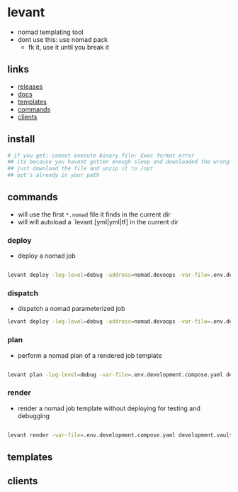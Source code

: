 # levant

- nomad templating tool
- dont use this: use nomad pack
  - fk it, use it until you break it

## links

- [releases](https://releases.hashicorp.com/levant/)
- [docs](https://github.com/hashicorp/levant/tree/main/docs)
- [templates](https://github.com/hashicorp/levant/blob/main/docs/templates.md)
- [commands](https://github.com/hashicorp/levant/blob/main/docs/commands.md)
- [clients](https://github.com/hashicorp/levant/blob/main/docs/clients.md)

## install

```sh
# if you get: cannot execute binary file: Exec format error
## its because you havent gotten enough sleep and downloaded the wrong file ;)
## just download the file and unzip it to /opt
## opt's already in your path
```

## commands

- will use the first `*.nomad` file it finds in the current dir
- will will autoload a `levant.[yml|yml|tf] in the current dir

### deploy

- deploy a nomad job

```sh

levant deploy -log-level=debug -address=nomad.devoops -var-file=.env.development.compose.json -var 'var=test' development.vault.nomad

```

### dispatch

- dispatch a nomad parameterized job

```sh
levant deploy -log-level=debug -address=nomad.devoops -var-file=.env.development.compose.json -var 'var=test' development.vault.nomad
```

### plan

- perform a nomad plan of a rendered job template

```sh

levant plan -log-level=debug -var-file=.env.development.compose.yaml development.vault.nomad

```

### render

- render a nomad job template without deploying for testing and debugging

```sh

levant render -var-file=.env.development.compose.yaml development.vault.nomad

```

## templates

## clients
